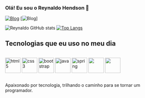 ### Olá! Eu sou o Reynaldo Hendson 👋
[![Blog](https://img.shields.io/badge/LinkedIn-0077B5?style=for-the-badge&logo=linkedin&logoColor=white)](https://www.linkedin.com/in/reynaldo-hendson/)
[![Blog](https://img.shields.io/badge/Discord-7289DA?style=for-the-badge&logo=discord&logoColor=white)]
        
![Reynaldo GitHub stats](https://github-readme-stats.vercel.app/api?username=reynaldo86&show_icons=true&theme=tokyonight)
[![Top Langs](https://github-readme-stats.vercel.app/api/top-langs/?username=reynaldo86&layout=compact)](https://github.com/anuraghazra/github-readme-stats)

## Tecnologias que eu uso no meu dia

<div style="display: inline_block"><br/>
  <img align="center" height = "50" width = "50" alt="html5" src="https://cdn.jsdelivr.net/gh/devicons/devicon/icons/html5/html5-original.svg"/>       
  <img align="center" height = "50" width = "50" alt="css3" src="https://cdn.jsdelivr.net/gh/devicons/devicon/icons/css3/css3-original.svg"/>        
  <img align="center" height = "50" width = "50" alt="bootstrap" <img src="https://cdn.jsdelivr.net/gh/devicons/devicon/icons/bootstrap/bootstrap-original.svg" />
  <img align="center" height = "50" width = "50" alt="java" src="https://cdn.jsdelivr.net/gh/devicons/devicon/icons/java/java-original-wordmark.svg" />
  <img align="center" height = "50" width = "50" alt="spring" src="https://cdn.jsdelivr.net/gh/devicons/devicon/icons/spring/spring-original-wordmark.svg" />
  <img align="center" height = "50" width = "50" src="https://cdn.jsdelivr.net/gh/devicons/devicon/icons/mysql/mysql-original-wordmark.svg" />
  <img align="center" height = "50" width = "50" src="https://cdn.jsdelivr.net/gh/devicons/devicon/icons/postgresql/postgresql-original-wordmark.svg"/>        
</div><br/>

Apaixonado por tecnologia, trilhando o caminho para se tornar um programador.


